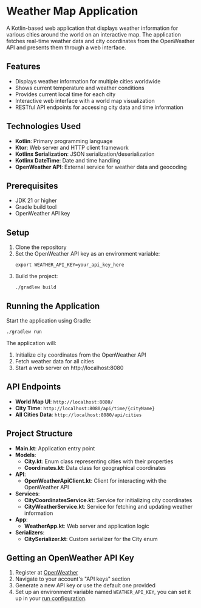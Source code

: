 # Weather Map Application

A Kotlin-based web application that displays weather information for various cities around the world on an interactive map. The application fetches real-time weather data and city coordinates from the OpenWeather API and presents them through a web interface.

## Features

- Displays weather information for multiple cities worldwide
- Shows current temperature and weather conditions
- Provides current local time for each city
- Interactive web interface with a world map visualization
- RESTful API endpoints for accessing city data and time information

## Technologies Used

- **Kotlin**: Primary programming language
- **Ktor**: Web server and HTTP client framework
- **Kotlinx Serialization**: JSON serialization/deserialization
- **Kotlinx DateTime**: Date and time handling
- **OpenWeather API**: External service for weather data and geocoding

## Prerequisites

- JDK 21 or higher
- Gradle build tool
- OpenWeather API key

## Setup

1. Clone the repository
2. Set the OpenWeather API key as an environment variable:
   ```
   export WEATHER_API_KEY=your_api_key_here
   ```
3. Build the project:
   ```
   ./gradlew build
   ```

## Running the Application

Start the application using Gradle:

```
./gradlew run
```

The application will:
1. Initialize city coordinates from the OpenWeather API
2. Fetch weather data for all cities
3. Start a web server on http://localhost:8080

## API Endpoints

- **World Map UI**: `http://localhost:8080/`
- **City Time**: `http://localhost:8080/api/time/{cityName}`
- **All Cities Data**: `http://localhost:8080/api/cities`

## Project Structure

- **Main.kt**: Application entry point
- **Models**:
  - **City.kt**: Enum class representing cities with their properties
  - **Coordinates.kt**: Data class for geographical coordinates
- **API**:
  - **OpenWeatherApiClient.kt**: Client for interacting with the OpenWeather API
- **Services**:
  - **CityCoordinatesService.kt**: Service for initializing city coordinates
  - **CityWeatherService.kt**: Service for fetching and updating weather information
- **App**:
  - **WeatherApp.kt**: Web server and application logic
- **Serializers**:
  - **CitySerializer.kt**: Custom serializer for the City enum

## Getting an OpenWeather API Key

1. Register at [OpenWeather](https://openweathermap.org/)
2. Navigate to your account's "API keys" section
3. Generate a new API key or use the default one provided
4. Set up an environment variable named `WEATHER_API_KEY`, you can set it up in your [run configuration](https://www.jetbrains.com/help/objc/add-environment-variables-and-program-arguments.html#add-environment-variables).

